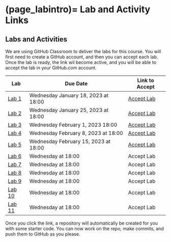(page_labintro)=
Lab and Activity Links
=======================

<head>
    <base target="_blank">
</head>

## Labs and Activities

We are using GitHub Classroom to deliver the labs for this course.
You will first need to create a GitHub account, and then you can accept each lab.
Once the lab is ready, the link wil become active, and you will be able to accept the lab in your GitHub.com account.

| Lab                     | Due Date                            | Link to Accept                                        |
|-------------------------|-------------------------------------|-------------------------------------------------------|
| [Lab 1](week01/lab/README.md)  | Wednesday January 18, 2023 at 18:00 | [Accept Lab](https://classroom.github.com/a/khHjuWzl) |
| [Lab 2](week02/lab/README.md)  | Wednesday January 25, 2023 at 18:00 | [Accept Lab](https://classroom.github.com/a/rK6ZngiD) |
| [Lab 3](week03/lab/README.md)  | Wednesday February 1, 2023 18:00    | [Accept Lab](https://classroom.github.com/a/OnTswVbE) |
| [Lab 4](week04/lab/README.md)  | Wednesday February 8, 2023 at 18:00 | [Accept Lab](https://classroom.github.com/a/wPhh9HUJ) |
| [Lab 5](week05/lab/README.md)  | Wednesday February 15, 2023 at 18:00| [Accept Lab](https://classroom.github.com/a/qx7YHIz-) |
| [Lab 6](week06/lab/README.md)  | Wednesday at 18:00                  | Accept Lab[](https://classroom.github.com/a/yKRJl5gn) |
| [Lab 7](week08/lab/README.md)  | Wednesday at 18:00                  | Accept Lab[](https://classroom.github.com/a/g4W74Dab) |
| [Lab 8](week09/lab/README.md)  | Wednesday at 18:00                  | Accept Lab[](https://classroom.github.com/a/x4t84mM5) |
| [Lab 9](week10/lab/README.md)  | Wednesday at 18:00                  | Accept Lab[](https://classroom.github.com/a/SLZe1It0) |
| [Lab 10](week11/lab/README.md) | Wednesday at 18:00                  | Accept Lab[](https://classroom.github.com/a/f3zQvi94) |
| [Lab 11](week13/lab/README.md) | Wednesday at 18:00                  | Accept Lab[](https://classroom.github.com/a/0GdgdTl7) |

Once you click the link, a repository will automatically be created for you with some starter code.
You can now work on the repo, make commits, and push them to GitHub as you please. 